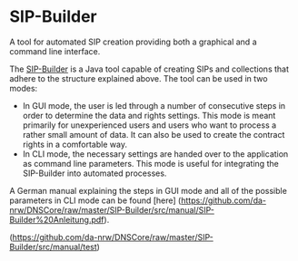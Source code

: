 SIP-Builder
===========

A tool for automated SIP creation providing both a graphical and a command line interface.

The [SIP-Builder](https://github.com/da-nrw/DNSCore/tree/master/SIP-Builder) is a Java tool capable of creating SIPs and collections that adhere to the structure explained above. The tool can be used in two modes:
* In GUI mode, the user is led through a number of consecutive steps in order to determine the data and rights settings. This mode is meant primarily for unexperienced users and users who want to process a rather small amount of data. It can also be used to create the contract rights in a comfortable way.
* In CLI mode, the necessary settings are handed over to the application as command line parameters. This mode is useful for integrating the SIP-Builder into automated processes.

A German manual explaining the steps in GUI mode and all of the possible parameters in CLI mode can be found [here] (https://github.com/da-nrw/DNSCore/raw/master/SIP-Builder/src/manual/SIP-Builder%20Anleitung.pdf).


(https://github.com/da-nrw/DNSCore/raw/master/SIP-Builder/src/manual/test)

